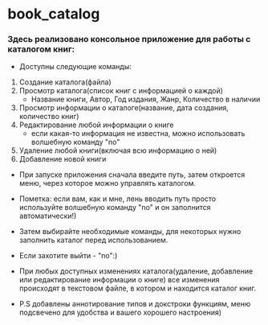 # book_catalog

### Здесь реализовано консольное приложение для работы с каталогом книг:
* Доступны следующие команды:
1. Создание каталога(файла)
2. Просмотр каталога(список книг с информацией о каждой)
   * Название книги, Автор, Год издания, Жанр, Количество в наличии
3. Просмотр информации о каталоге(название, дата создания, количество книг)
4. Редактирование любой информации о книге
   * если какая-то информация не известна, можно использовать волшебную команду "no"
5. Удаление любой книги(включая всю информацию о ней)
6. Добавление новой книги

* При запуске приложения  сначала введите путь, затем откроется меню, через которое можно управлять каталогом.
* Пометка: если вам, как и мне, лень вводить путь просто используйте волшебную команду "no" и он заполнится автоматически!)
* Затем выбирайте необходимые команды, для некоторых нужно заполнить каталог перед использованием.
* Если захотите выйти - "no":)

* При любых доступных изменениях каталога(удаление, добавление или редактирование информации о книге) все изменения происходят в текстовом файле, в котором и находится каталог книг.
* P.S добавлены аннотирование типов и докстроки функциям, меню подсвечено для удобства и вашего хорошего настроения)
